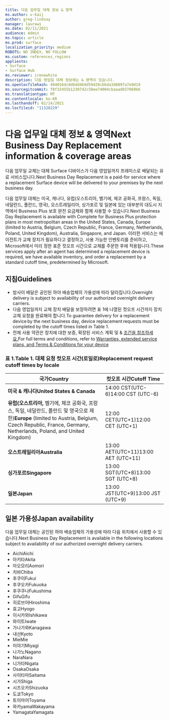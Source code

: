 ```yaml
---
title: 다음 업무일 대체 정보 & 영역
ms.author: v-kaij
author: greg-lindsay
manager: laurawi
ms.date: 02/11/2021
audience: Admin
ms.topic: article
ms.prod: surface
localization_priority: medium
ROBOTS: NO INDEX, NO FOLLOW
ms.custom: references_regions
appliesto:
- Surface
- Surface Hub
ms.reviewer: irenewhite
description: 다음 영업일 대체 정보에는 & 영역이 있습니다.
ms.openlocfilehash: 494016dc8d6dd4b9d59420cbbda3d889fa7e9d19
ms.sourcegitcommit: f8f32455b1230742c58ee74004cbaaad037069b6
ms.translationtype: MT
ms.contentlocale: ko-KR
ms.lasthandoff: 02/14/2021
ms.locfileid: "11328229"
---
```

# <span data-ttu-id="39a9f-103">다음 업무일 대체 정보 & 영역</span><span class="sxs-lookup"><span data-stu-id="39a9f-103">Next Business Day Replacement information & coverage areas</span></span>

<span data-ttu-id="39a9f-104">다음 업무일 교체는 대체 Surface 디바이스가 다음 영업일까지 프레미스로 배달되는 유료 서비스입니다.</span><span class="sxs-lookup"><span data-stu-id="39a9f-104">Next Business Day Replacement is a paid-for service where a replacement Surface device will be delivered to your premises by the next business day.</span></span> 

<span data-ttu-id="39a9f-105">다음 업무일 대체는 미국, 캐나다, 유럽(오스트리아, 벨기에, 체코 공화국, 프랑스, 독일, 네덜란드, 폴란드, 영국), 오스트레일리아, 싱가포르 및 일본에 있는 대부분의 대도시 지역에서 Business Plus 보호 완전 요금제와 함께 사용할 수 있습니다.</span><span class="sxs-lookup"><span data-stu-id="39a9f-105">Next Business Day Replacement is available with Complete for Business Plus protection plans in most metropolitan areas in the United States, Canada, Europe (limited to Austria, Belgium, Czech Republic, France, Germany, Netherlands, Poland, United Kingdom), Australia, Singapore, and Japan.</span></span> <span data-ttu-id="39a9f-106">이러한 서비스는 에이전트가 교체 장치가 필요하다고 결정하고, 사용 가능한 인벤토리를 준비하고, Microsoft에서 미리 정한 표준 컷오프 시간으로 교체를 주문한 후에 적용됩니다.</span><span class="sxs-lookup"><span data-stu-id="39a9f-106">These services apply after an agent has determined a replacement device is required, we have available inventory, and order a replacement by a standard cutoff time, predetermined by Microsoft.</span></span> 

## <span data-ttu-id="39a9f-107">지침</span><span class="sxs-lookup"><span data-stu-id="39a9f-107">Guidelines</span></span>

- <span data-ttu-id="39a9f-108">밤사이 배달은 공인된 하야 배송업체의 가용성에 따라 달라집니다.</span><span class="sxs-lookup"><span data-stu-id="39a9f-108">Overnight delivery is subject to availability of our authorized overnight delivery carriers.</span></span>
- <span data-ttu-id="39a9f-109">다음 영업일까지 교체 장치 배달을 보장하려면 표 1에 나열된 컷오프 시간까지 장치 교체 요청을 완료해야 합니다.</span><span class="sxs-lookup"><span data-stu-id="39a9f-109">To guarantee delivery for a replacement device by the next business day, device replacement requests must be completed by the cutoff times listed in Table 1.</span></span> 
- <span data-ttu-id="39a9f-110">전체 사용 약관은 장치에 대한 보증, 확장된 서비스 계획 및 & [조건을 참조하세요.](https://support.microsoft.com/topic/warranties-extended-service-plans-and-terms-conditions-for-your-device-eedf7a23-84a7-1a47-480b-0e10503eedf5)</span><span class="sxs-lookup"><span data-stu-id="39a9f-110">For full terms and conditions, refer to [Warranties, extended service plans, and Terms & Conditions for your device](https://support.microsoft.com/topic/warranties-extended-service-plans-and-terms-conditions-for-your-device-eedf7a23-84a7-1a47-480b-0e10503eedf5)</span></span>

### <span data-ttu-id="39a9f-111">표 1.</span><span class="sxs-lookup"><span data-stu-id="39a9f-111">Table 1.</span></span> <span data-ttu-id="39a9f-112">대체 요청 컷오프 시간(로일로)</span><span class="sxs-lookup"><span data-stu-id="39a9f-112">Replacement request cutoff times by locale</span></span>

| <span data-ttu-id="39a9f-113">국가</span><span class="sxs-lookup"><span data-stu-id="39a9f-113">Country</span></span>                                                                                                    | <span data-ttu-id="39a9f-114">컷오프 시간</span><span class="sxs-lookup"><span data-stu-id="39a9f-114">Cutoff Time</span></span> |
| -------------------------------------------------------------------------------------------------------------- | --------------- |
| **<span data-ttu-id="39a9f-115">미국 & 캐나다</span><span class="sxs-lookup"><span data-stu-id="39a9f-115">United States & Canada</span></span>**                                                                                     | <span data-ttu-id="39a9f-116">14:00 CST(UTC-6)</span><span class="sxs-lookup"><span data-stu-id="39a9f-116">14:00 CST    (UTC-6)</span></span>      |
| <span data-ttu-id="39a9f-117">**유럽(오스트리아,** 벨기에, 체코 공화국, 프랑스, 독일, 네덜란드, 폴란드 및 영국으로 제한)</span><span class="sxs-lookup"><span data-stu-id="39a9f-117">**Europe** (limited to Austria, Belgium, Czech Republic, France, Germany, Netherlands, Poland, and United Kingdom)</span></span> | <span data-ttu-id="39a9f-118">12:00 CET(UTC+1)</span><span class="sxs-lookup"><span data-stu-id="39a9f-118">12:00 CET   (UTC+1)</span></span>     |
| **<span data-ttu-id="39a9f-119">오스트레일리아</span><span class="sxs-lookup"><span data-stu-id="39a9f-119">Australia</span></span>**                                                                                                  | <span data-ttu-id="39a9f-120">13:00 AET(UTC+11)</span><span class="sxs-lookup"><span data-stu-id="39a9f-120">13:00 AET   (UTC+11)</span></span>    |
| **<span data-ttu-id="39a9f-121">싱가포르</span><span class="sxs-lookup"><span data-stu-id="39a9f-121">Singapore</span></span>**                                                                                                  | <span data-ttu-id="39a9f-122">13:00 SGT(UTC+8)</span><span class="sxs-lookup"><span data-stu-id="39a9f-122">13:00 SGT    (UTC+8)</span></span>   |
| **<span data-ttu-id="39a9f-123">일본</span><span class="sxs-lookup"><span data-stu-id="39a9f-123">Japan</span></span>**                                                                                                      | <span data-ttu-id="39a9f-124">13:00 JST(UTC+9)</span><span class="sxs-lookup"><span data-stu-id="39a9f-124">13:00 JST    (UTC+9)</span></span>   |


## <span data-ttu-id="39a9f-125">일본 가용성</span><span class="sxs-lookup"><span data-stu-id="39a9f-125">Japan availability</span></span> 

<span data-ttu-id="39a9f-126">다음 업무일 대체는 공인된 하야 배송업체의 가용성에 따라 다음 위치에서 사용할 수 있습니다.</span><span class="sxs-lookup"><span data-stu-id="39a9f-126">Next Business Day Replacement is available in the following locations subject to availability of our authorized overnight delivery carriers.</span></span> 

- <span data-ttu-id="39a9f-127">Aichi</span><span class="sxs-lookup"><span data-stu-id="39a9f-127">Aichi</span></span>
- <span data-ttu-id="39a9f-128">아키타</span><span class="sxs-lookup"><span data-stu-id="39a9f-128">Akita</span></span>
- <span data-ttu-id="39a9f-129">아오모리</span><span class="sxs-lookup"><span data-stu-id="39a9f-129">Aomori</span></span>
- <span data-ttu-id="39a9f-130">치바</span><span class="sxs-lookup"><span data-stu-id="39a9f-130">Chiba</span></span>
- <span data-ttu-id="39a9f-131">후쿠이</span><span class="sxs-lookup"><span data-stu-id="39a9f-131">Fukui</span></span>
- <span data-ttu-id="39a9f-132">후쿠오카</span><span class="sxs-lookup"><span data-stu-id="39a9f-132">Fukuoka</span></span>
- <span data-ttu-id="39a9f-133">후쿠쿠나</span><span class="sxs-lookup"><span data-stu-id="39a9f-133">Fukushima</span></span>
- <span data-ttu-id="39a9f-134">Gifu</span><span class="sxs-lookup"><span data-stu-id="39a9f-134">Gifu</span></span>
- <span data-ttu-id="39a9f-135">히로브어</span><span class="sxs-lookup"><span data-stu-id="39a9f-135">Hiroshima</span></span>
- <span data-ttu-id="39a9f-136">효고</span><span class="sxs-lookup"><span data-stu-id="39a9f-136">Hyogo</span></span>
- <span data-ttu-id="39a9f-137">이시카와</span><span class="sxs-lookup"><span data-stu-id="39a9f-137">Ishikawa</span></span>
- <span data-ttu-id="39a9f-138">와이트</span><span class="sxs-lookup"><span data-stu-id="39a9f-138">Iwate</span></span>
- <span data-ttu-id="39a9f-139">가나가와</span><span class="sxs-lookup"><span data-stu-id="39a9f-139">Kanagawa</span></span>
- <span data-ttu-id="39a9f-140">내선</span><span class="sxs-lookup"><span data-stu-id="39a9f-140">Kyoto</span></span>
- <span data-ttu-id="39a9f-141">Mie</span><span class="sxs-lookup"><span data-stu-id="39a9f-141">Mie</span></span>
- <span data-ttu-id="39a9f-142">미야기</span><span class="sxs-lookup"><span data-stu-id="39a9f-142">Miyagi</span></span>
- <span data-ttu-id="39a9f-143">나가노</span><span class="sxs-lookup"><span data-stu-id="39a9f-143">Nagano</span></span>
- <span data-ttu-id="39a9f-144">Nara</span><span class="sxs-lookup"><span data-stu-id="39a9f-144">Nara</span></span>
- <span data-ttu-id="39a9f-145">니가타</span><span class="sxs-lookup"><span data-stu-id="39a9f-145">Nigata</span></span>
- <span data-ttu-id="39a9f-146">Osaka</span><span class="sxs-lookup"><span data-stu-id="39a9f-146">Osaka</span></span>
- <span data-ttu-id="39a9f-147">사이타마</span><span class="sxs-lookup"><span data-stu-id="39a9f-147">Saitama</span></span>
- <span data-ttu-id="39a9f-148">시가</span><span class="sxs-lookup"><span data-stu-id="39a9f-148">Shiga</span></span>
- <span data-ttu-id="39a9f-149">시즈오카</span><span class="sxs-lookup"><span data-stu-id="39a9f-149">Shizuoka</span></span>
- <span data-ttu-id="39a9f-150">도쿄</span><span class="sxs-lookup"><span data-stu-id="39a9f-150">Tokyo</span></span>
- <span data-ttu-id="39a9f-151">토이마어</span><span class="sxs-lookup"><span data-stu-id="39a9f-151">Toyama</span></span>
- <span data-ttu-id="39a9f-152">와카yama</span><span class="sxs-lookup"><span data-stu-id="39a9f-152">Wakayama</span></span>
- <span data-ttu-id="39a9f-153">Yamagata</span><span class="sxs-lookup"><span data-stu-id="39a9f-153">Yamagata</span></span>

